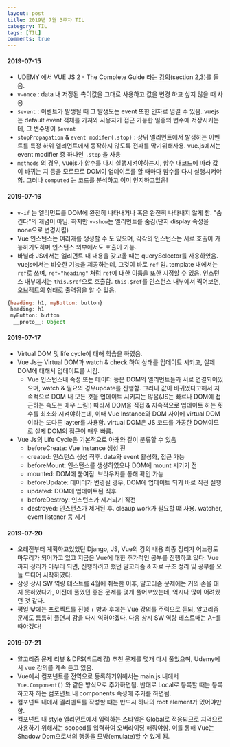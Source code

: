 ```yaml
---
layout: post
title: 2019년 7월 3주차 TIL
category: TIL
tags: [TIL]
comments: true
---
```




#### 2019-07-15

- UDEMY 에서 VUE JS 2 - The Complete Guide 라는 [강의](<https://www.udemy.com/vuejs-2-the-complete-guide/>)(section 2,3)를 들음.
- `v-once` : data 내 저장된 촉이값을 그대로 사용하고 값을 변경 하고 싶지 않을 때 사용
- `$event` : 이벤트가 발생될 때 그 발생도는 event 또한 인자로 넘길 수 있음. vuejs는 default event 객체를 가져와 사용자가 접근 가능한 일종의 변수에 저장시키는데, 그 변수명이 `$event` 
- `stopPropagation` & `event modifer(.stop)` : 상위 엘리먼트에서 발생하는 이벤트를 특정 하위 엘리먼트에서 동작하지 않도록 전파를 막기위해사용. vue.js에서는 event modifier 중 하나인 `.stop` 을 사용
- `methods` 의 경우, vuejs가 함수를 다시 실행시켜야하는지, 함수 내코드에 따라 값이 바뀌는 지 등을 모르므로 DOM이 업데이트를 할 때마다 함수를 다시 실행시켜야함. 그러나 `computed` 는 코드를 분석하고 이미 인지하고있음!



#### 2019-07-16

- `v-if` 는 엘리먼트를 DOM에 완전히 나타내거나 혹은 완전히 나타내지 않게 함. "숨긴다"의 개념이 아님. 하지만 `v-show`는 엘리먼트를 숨김(단지 display 속성을 none으로 변경시킴)
- Vue 인스턴스는 여러개를 생성할 수 도 있으며, 각각의 인스턴스는 서로 호출이 가능하기도하며 인스턴스 외부에서도 호출이 가능.
- 바닐라 JS에서는 엘리먼트 내 내용을 갖고올 때는 querySelector를 사용하였음. vuejs에서는 비슷한 기능을 제공하는데, 그것이 바로 `ref` 임. template 내에서는 `ref`로 쓰며,  `ref="heading"` 처럼 `ref`에 대한 이름을 또한 지정할 수 있음. 인스턴스 내부에서는 `this.$ref`으로 호출함. `this.$ref`를 인스턴스 내부에서 찍어보면,  오브젝트의 형태로 출력됨을 알 수 있음.

```javascript
{heading: h1, myButton: button}
 heading: h1
 myButton: button
  __proto__: Object
```



#### 2019-07-17

- Virtual DOM 및 life cycle에 대해 학습을 하였음.
- Vue Js는 Virtual DOM과 watch & check 하여 상태를 업데이트 시키고, 실제 DOM에 대해서 업데이트를 시킴.
  - Vue 인스턴스내 속성 또는 데이터 등은 DOM의 엘리먼트들과 서로 연결되어있으며, watch & 필요의 경우update를 진행함. 그러나 값이 바뀌었다고해서 지속적으로 DOM 내 모든 것을 업데이트 시키지는 않음(JS는 빠르나 DOM에 접근하는 속도는 매우 느림!) 따라서 DOM을 직접 & 지속적으로 업데이트 하는 횟수를 최소화 시켜야하는데, 이때 Vue Instance와 DOM 사이에 virtual DOM 이라는 또다른 layter를 사용함. virtual DOM은 JS 코드를 가공한 DOM이므로 실제 DOM의 접근이 매우 빠름.
- Vue Js의 Life Cycle은 기본적으로 아래와 같이 분류할 수 있음
  - beforeCreate: Vue Instance 생성 전 
  - created: 인스턴스 생성 직후. data와 event 활성화, 접근 가능
  - beforeMount: 인스턴스를 생성하였으나 DOM에 mount 시키기 전
  - mounted: DOM에 붙여짐. 브라우저를 통해 확인 가능
  - beforeUpdate: 데이터가 변경될 경우, DOM에 업데이트 되기 바로 직전 실행
  - updated: DOM에 업데이트된 직후
  - beforeDestroy: 인스턴스가 제거되기 직전
  - destroyed: 인스턴스가 제거된 후. cleaup work가 필요할 떄 사용. watcher, event listener 등 제거



#### 2019-07-20

- 오래전부터 계획하고있었던 Django, JS, Vue의 강의 내용 최종 정리가 어느정도 마무리가 되어가고 있고 지금은 Vue에 대한 추가적인 공부를 진행하고 있다. Vue까지 정리가 마무리 되면,  진행하려고 했던 알고리즘 & 자료 구조 정리 및 공부를 오늘 드디어 시작하였다.
- 삼성 상시 SW 역량 테스트를 4월에 취득한 이후, 알고리즘 문제에는 거의 손을 대지 못하였다가,  이전에 풀었던 좋은 문제를 몇개 풀어보았는데, 역시나 많이 어려웠던 것 같다. 
- 평일 낮에는 프로젝트를 진행 + 방과 후에는 Vue 강의를 주력으로 듣되, 알고리즘 문제도 틈틈히 풀면서 감을 다시 익혀야겠다. 다음 상시 SW 역량 테스트때는 A+를 따야겠다!



#### 2019-07-21

- 알고리즘 문제 리뷰  & DFS(백트레킹) 추천 문제를 몇개 다시 풀었으며, Udemy에서 vue 강의를 계속 듣고 있음.
- Vue에서 컴포넌트를 전역으로 등록하기위해서는 main.js 내에서 `Vue.Component()` 와 같은 방식으로 추가하면됨. 반대로 Local로 등록할 때는 등록하고자 하는 컴포넌트 내 components 속성에 추가를 하면됨.
- 컴포넌트 내에서 엘리멘트를 작성할 떄는 반드시 하나의 root element가 있어야만 함.
- 컴포넌트 내 style 엘리먼트에서 입력하는 스타일은 Global로 적용되므로 지역으로 사용하기 위해서는 scoped를 입력하여 오버라이딩 해줘야함. 이를 통해 Vue는 Shadow Dom으로써의 행동을 모방(emulate)할 수 있게 됨.